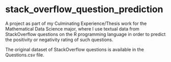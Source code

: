 # stack_overflow_question_prediction
A project as part of my Culminating Experience/Thesis work for the Mathematical Data Science major, where I use textual data from StackOverflow questions on the R programming language in order to predict the positivity or negativity rating of such questions.

The original dataset of StackOverflow questions is available in the Questions.csv file. 
